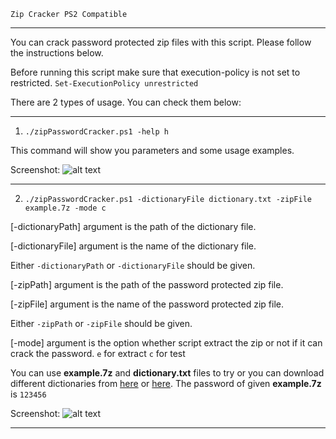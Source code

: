    Zip Cracker PS2 Compatible
                                          
----------------------------------------------------------------------------------------------------------------------

You can crack password protected zip files with this script. Please follow the instructions below.

Before running this script make sure that execution-policy is not set to restricted.
`Set-ExecutionPolicy unrestricted`

There are 2 types of usage. You can check them below:

----------------------------------------------------------------------------------------------------------------------

1) `./zipPasswordCracker.ps1 -help h`

This command will show you parameters and some usage examples.


Screenshot: ![alt text](https://github.com/menes-t/ZipCracker/tree/master/screenShots/help.png)


----------------------------------------------------------------------------------------------------------------------

2) `./zipPasswordCracker.ps1 -dictionaryFile dictionary.txt -zipFile example.7z -mode c`

[-dictionaryPath] argument is the path of the dictionary file.

[-dictionaryFile] argument is the name of the dictionary file.

Either `-dictionaryPath` or `-dictionaryFile` should be given.

[-zipPath] argument is the path of the password protected zip file.

[-zipFile] argument is the name of the password protected zip file.

Either `-zipPath` or `-zipFile` should be given.

[-mode] argument is the option whether script extract the zip or not if it can crack the password. `e` for extract `c` for test

You can use __example.7z__ and __dictionary.txt__ files to try or you can download different dictionaries from [here](https://apasscracker.com/dictionaries/) or [here](http://www.zip-password-cracker.com/dictionaries.html).
The password of given __example.7z__ is `123456`

Screenshot: ![alt text](https://github.com/menes-t/ZipCracker/tree/master/screenShots/example.png)

----------------------------------------------------------------------------------------------------------------------
